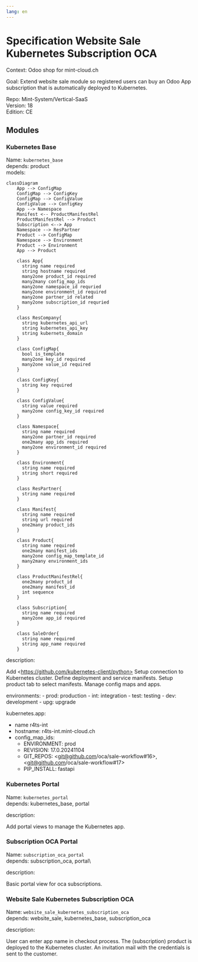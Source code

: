 ```yaml
---
lang: en
---
```


# Specification Website Sale Kubernetes Subscription OCA

Context: Odoo shop for mint-cloud.ch

Goal: Extend website sale module so registered users can buy an Odoo App subscription that is automatically deployed to Kubernetes.

Repo: Mint-System/Vertical-SaaS\
Version: 18\
Edition: CE

## Modules

### Kubernetes Base

Name: `kubernetes_base`\
depends: product\
models:

```mermaid
classDiagram
    App --> ConfigMap
    ConfigMap --> ConfigKey
    ConfigMap --> ConfigValue
    ConfigValue --> ConfigKey
    App --> Namespace
    Manifest <-- ProductManifestRel
    ProductManifestRel --> Product
    Subscription <--> App
    Namespace --> ResPartner
    Product --> ConfigMap
    Namespace --> Environment
    Product --> Environment
    App --> Product

    class App{
      string name required
      string hostname required
      many2one product_id required
      many2many config_map_ids
      many2one namespace_id requried
      many2one environment_id required
      many2one partner_id related
      many2one subscription_id requried
    }

    class ResCompany{
      string kubernetes_api_url
      string kubernetes_api_key
      string kubernets_domain
    }

    class ConfigMap{
      bool is_template
      many2one key_id required
      many2one value_id required
    }

    class ConfigKey{
      string key required
    }

    class ConfigValue{
      string value required
      many2one config_key_id required
    }

    class Namespace{
      string name required
      many2one partner_id required
      one2many app_ids required
      many2one environment_id required
    }

    class Environment{
      string name required
      string short required
    }

    class ResPartner{
      string name required
    }

    class Manifest{
      string name required
      string url required
      one2many product_ids
    }

    class Product{
      string name required
      one2many manifest_ids
      many2one config_map_template_id
      many2many environment_ids
    }

    class ProductManifestRel{
      one2many product_id
      one2many manifest_id
      int sequence
    }

    class Subscription{
      string name required
      many2one app_id required
    }

    class SaleOrder{
      string name required
      string app_name required
    }
```

description:

Add <﻿﻿https://github.com/kubernetes-client/python>﻿﻿
Setup connection to Kubernetes cluster.
Define deployment and service manifests.
Setup product tab to select manifests.
Manage config maps and apps.

environments:
	- prod: production
	- int: integration
	- test: testing
	- dev: development
	- upg: upgrade

kubernetes.app:

- name r4ts-int
- hostname: ﻿﻿r4ts-int.mint-cloud.ch
- config_map_ids:
	- ENVIRONMENT: prod
	- REVISION: 17.0.20241104
	- GIT_REPOS: <git@github.com/oca/sale-workflow#16>,<git@github.com/oca/sale-workflow#17>
	- PIP_INSTALL: fastapi

### Kubernetes Portal

Name: `kubernetes_portal`\
depends: kubernetes_base, portal 

description:

Add portal views to manage the Kubernetes app.

### Subscription OCA Portal

Name: `subscription_oca_portal`\
depends: subscription_oca, portal\

description:

Basic portal view for oca subscriptions.

### Website Sale Kubernetes Subscription OCA

Name: `website_sale_kubernetes_subscription_oca`\
depends: website_sale, kubernetes_base, subscription_oca

description:

User can enter app name in checkout process.
The (subscription) product is deployed to the Kubernetes cluster.
An invitation mail with the credentials is sent to the customer.
